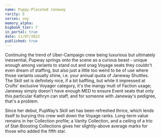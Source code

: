 ```yaml
---
name: Puppy-Placated Janeway
rarity: 5
series: voy
memory_alpha:
bigbook_tier: 7
in_portal: true
date: 11/07/2022
published: true
---
```


Continuing the trend of Uber-Campaign crew being luxurious but ultimately inessential, Pupway springs onto the scene as a curious beast - unique enough among variants to stand out and snag Voyage seats they couldn't even dream of staffing, but also just a little too weird to be of use where those variants usually shine, i.e. your annual quota of Janeway Shuttles. The Skill set is definitely nice, if a bit baffling, but while it impressed at Crufts' exclusive Voyager category, it's the mangy mutt of Faction usage; Janeway simply doesn't have enough MED to ensure Event seats that only this particular Kathryn can staff, and for someone with Janeway's pedigree, that's a problem.

Since her debut, PupWay’s Skill set has been refreshed thrice, which lends itself to burying this crew well down the Voyage ranks. Long-term value remains in her Collection profile; a Vanity Collection, and a ceiling of a trio of Stat-Boosting Collections gives her slightly-above average marks for those who added the fifth star.
